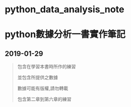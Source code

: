 # python_data_analysis_note

# python數據分析一書實作筆記

## 2019-01-29
>
>包含在學習本書時所作的練習
>
>並包含所提供之數據
>
>數據可能有版權,請勿轉載
>
>包含第二章到第六章的練習
